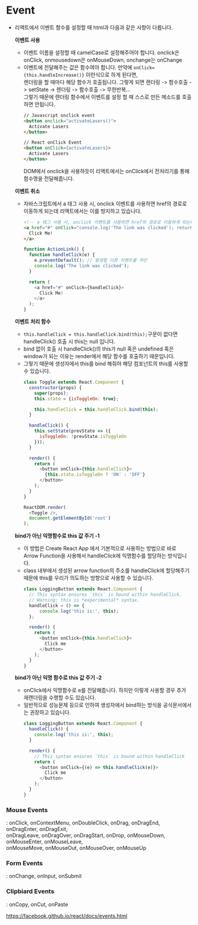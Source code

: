 
Event
=================================================================

- 리액트에서 이벤트 함수를 설정할 때 html과 다음과 같은 사항이 다릅니다.  

  **이벤트 사용**
  - 이벤트 이름을 설정할 때 camelCase로 설정해주어야 합니다. onclick은 onClick, onmousedown은 onMouseDown, onchange는 onChange
  - 이벤트에 전달해주는 값은 함수여야 합니다. 만약에 `onClick={this.handleIncrease()}` 이런식으로 하게 된다면,  
    렌더링을 할 때마다 해당 함수가 호출됩니다. 그렇게 되면 렌더링 -> 함수호출 -> setState -> 렌더링 -> 함수호출 -> 무한반복...  
    그렇기 때문에 렌더링 함수에서 이벤트를 설정 할 때 스스로 만든 메소드를 호출하면 안됩니다.
    ```html
    // Javascript onclick event
    <button onclick="activateLasers()">
      Activate Lasers
    </button>
    ```
    ```html
    // React onClick Event
    <button onClick={activateLasers}>
      Activate Lasers
    </button>
    ```
    DOM에서 onclick을 사용하듯이 리액트에서는 onClick에서 전처리기를 통해 함수명을 전달해줍니다.

  **이벤트 취소**
  - 자바스크립트에서 a 태그 사용 시, onclick 이벤트를 사용하면 href의 경로로 이동하게 되는데 리액트에서는 이를 방지하고 있습니다.

    ```html
    <!-- a 태그 사용 시, onclick 이벤트를 사용하면 href의 경로로 이동하게 되는데 이를 방지 -->
    <a href="#" onClick="console.log('The link was clicked'); return false">
      Click Me!
    </a>
    ```

    ```javascript
    function ActionLink() {
      function handleClick(e) {
        e.preventDefault(); // 발생할 다른 이벤트를 차단
        console.log('The link was clicked');
      }

      return (
        <a href="#" onClick={handleClick}>
          Click Me!
        </a>
      );
    }
    ```

  **이벤트 처리 함수**
  - `this.handleClick = this.handleClick.bind(this);`구문이 없다면 handleClick() 호출 시 this는 null 입니다.
  - bind 없이 호출 시 handleClick()의 this가 null 혹은 undefined 혹은 window가 되는 이유는 render에서 해당 함수를 호출하기 때문입니다.
  - 그렇기 때문에 생성자에서 this를 bind 해줘야 해당 컴포넌트의 this를 사용할 수 있습니다. 
    ```javascript
    class Toggle extends React.Component {
      constructor(props) {
        super(props);
        this.state = {isToggleOn: true};
    
        this.handleClick = this.handleClick.bind(this);
      }
    
      handleClick() {
        this.setState(prevState => ({
          isToggleOn: !prevState.isToggleOn
        }));
      }
    
      render() {
        return (
          <button onClick={this.handleClick}>
            {this.state.isToggleOn ? 'ON' : 'OFF'}
          </button>
        );
      }
    }
    
    ReactDOM.render(
      <Toggle />,
      document.getElementById('root')
    );
    ```
  
  **bind가 아닌 익명함수로 this 값 주기 -1**  
  - 이 방법은 Create React App 에서 기본적으로 사용하는 방법으로 바로 Arrow Function을 사용해서 handleClick에 익명함수를 할당하는 방식입니다.
  - class 내부에서 생성된 arrow function의 주소를 handleClick에 할당해주기 때문에 this를 우리가 의도하는 방향으로 사용할 수 있습니다.
    ```javascript
    class LoggingButton extends React.Component {
      // This syntax ensures `this` is bound within handleClick. 
      // Warning: this is *experimental* syntax. 
      handleClick = () => {
          console.log('this is:', this);
      };
    
      render() {
        return (
          <button onClick={this.handleClick}>
            Click me
          </button>
        );
      }
    }
    ```

  **bind가 아닌 익명 함수로 this 값 주기 -2**  
  - onClick에서 익명함수로 e를 전달해줍니다. 하지만 이렇게 사용할 경우 추가 재랜더링을 수행할 수도 있습니다.
  - 일반적으로 성능문제 등으로 인하여 생성자에서 bind하는 방식을 공식문서에서는 권장하고 있습니다. 
    ```javascript
    class LoggingButton extends React.Component {
      handleClick() {
        console.log('this is:', this);
      }

      render() {
        // This syntax ensures `this` is bound within handleClick 
        return (
          <button onClick={(e) => this.handleClick(e)}>
            Click me
          </button>
        );
      }
    }
    ```
     

### Mouse Events
 : onClick, onContextMenu, onDoubleClick, onDrag, onDragEnd, onDragEnter, onDragExit,  
   onDragLeave, onDragOver, onDragStart, onDrop, onMouseDown, onMouseEnter, onMouseLeave,  
   onMouseMove, onMouseOut, onMouseOver, onMouseUp


### Form Events
 : onChange, onInput, onSubmit


 ### Clipbiard Events
  : onCopy, onCut, onPaste

https://facebook.github.io/react/docs/events.html

